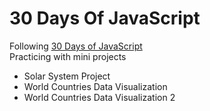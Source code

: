 # 30 Days Of JavaScript

Following [30 Days of JavaScript](https://github.com/Asabeneh/30-Days-Of-JavaScript)  
Practicing with mini projects

* Solar System Project 
* World Countries Data Visualization
* World Countries Data Visualization 2
